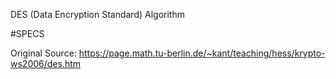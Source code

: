 DES (Data Encryption Standard) Algorithm

#SPECS


Original Source: https://page.math.tu-berlin.de/~kant/teaching/hess/krypto-ws2006/des.htm
